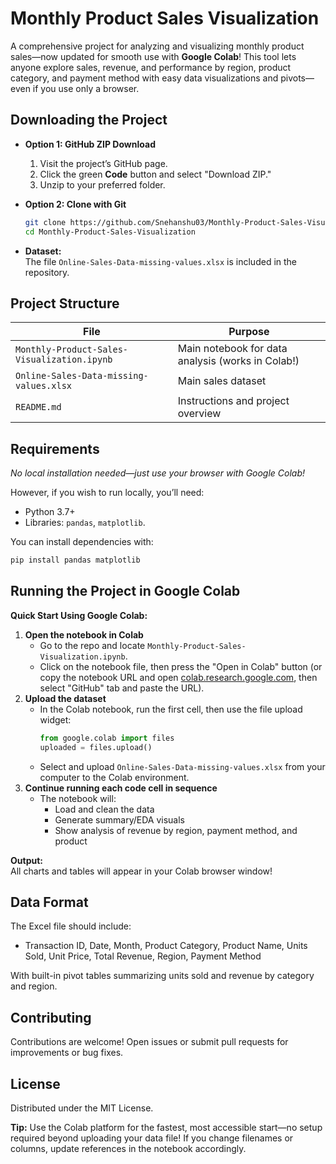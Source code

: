 # Monthly Product Sales Visualization

A comprehensive project for analyzing and visualizing monthly product sales—now updated for smooth use with **Google Colab**! This tool lets anyone explore sales, revenue, and performance by region, product category, and payment method with easy data visualizations and pivots—even if you use only a browser.

## Downloading the Project

- **Option 1: GitHub ZIP Download**
  1. Visit the project’s GitHub page.
  2. Click the green **Code** button and select "Download ZIP."
  3. Unzip to your preferred folder.

- **Option 2: Clone with Git**
  ```sh
  git clone https://github.com/Snehanshu03/Monthly-Product-Sales-Visualization.git
  cd Monthly-Product-Sales-Visualization
  ```

- **Dataset:**  
  The file `Online-Sales-Data-missing-values.xlsx` is included in the repository.

## Project Structure

| File                                       | Purpose                                                    |
|---------------------------------------------|------------------------------------------------------------|
| `Monthly-Product-Sales-Visualization.ipynb` | Main notebook for data analysis (works in Colab!)          |
| `Online-Sales-Data-missing-values.xlsx`   | Main sales dataset                                         |
| `README.md`                                | Instructions and project overview                          |

## Requirements

*No local installation needed—just use your browser with Google Colab!*

However, if you wish to run locally, you’ll need:

- Python 3.7+
- Libraries: `pandas`, `matplotlib`.

You can install dependencies with:
```sh
pip install pandas matplotlib 
```

## Running the Project in Google Colab

**Quick Start Using Google Colab:**

1. **Open the notebook in Colab**  
   - Go to the repo and locate `Monthly-Product-Sales-Visualization.ipynb`.
   - Click on the notebook file, then press the "Open in Colab" button (or copy the notebook URL and open [colab.research.google.com](https://colab.research.google.com), then select "GitHub" tab and paste the URL).
2. **Upload the dataset**  
   - In the Colab notebook, run the first cell, then use the file upload widget:
     ```python
     from google.colab import files
     uploaded = files.upload()
     ```
   - Select and upload `Online-Sales-Data-missing-values.xlsx` from your computer to the Colab environment.
3. **Continue running each code cell in sequence**  
   - The notebook will:
     - Load and clean the data
     - Generate summary/EDA visuals
     - Show analysis of revenue by region, payment method, and product

**Output:**  
All charts and tables will appear in your Colab browser window!

## Data Format

The Excel file should include:

- Transaction ID, Date, Month, Product Category, Product Name, Units Sold, Unit Price, Total Revenue, Region, Payment Method

With built-in pivot tables summarizing units sold and revenue by category and region.

## Contributing

Contributions are welcome! Open issues or submit pull requests for improvements or bug fixes.

## License

Distributed under the MIT License.

**Tip:** Use the Colab platform for the fastest, most accessible start—no setup required beyond uploading your data file! If you change filenames or columns, update references in the notebook accordingly.



